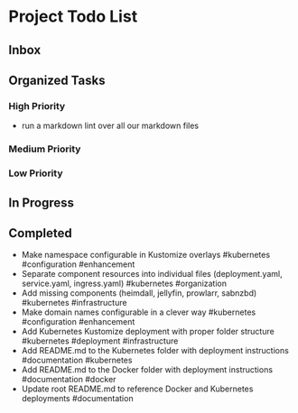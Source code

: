 # Project Todo List

## Inbox
<!-- Add new ideas and todos anywhere in this section -->

## Organized Tasks
<!-- Copilot will maintain this section -->

### High Priority
<!-- Critical bugs and important features -->
- run a markdown lint over all our markdown files

### Medium Priority
<!-- Enhancements and improvements -->

### Low Priority
<!-- Nice-to-haves and maintenance tasks -->

## In Progress
<!-- Tasks currently being worked on -->

## Completed
<!-- Finished tasks -->
- Make namespace configurable in Kustomize overlays #kubernetes #configuration #enhancement
- Separate component resources into individual files (deployment.yaml, service.yaml, ingress.yaml) #kubernetes #organization
- Add missing components (heimdall, jellyfin, prowlarr, sabnzbd) #kubernetes #infrastructure
- Make domain names configurable in a clever way #kubernetes #configuration #enhancement
- Add Kubernetes Kustomize deployment with proper folder structure #kubernetes #deployment #infrastructure
- Add README.md to the Kubernetes folder with deployment instructions #documentation #kubernetes
- Add README.md to the Docker folder with deployment instructions #documentation #docker
- Update root README.md to reference Docker and Kubernetes deployments #documentation
